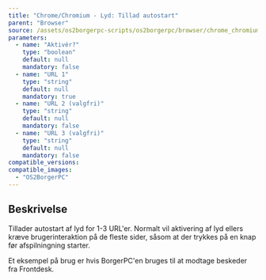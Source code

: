 ```yaml
---
title: "Chrome/Chromium - Lyd: Tillad autostart"
parent: "Browser"
source: /assets/os2borgerpc-scripts/os2borgerpc/browser/chrome_chromium_allow_audio.sh
parameters:
  - name: "Aktivér?"
    type: "boolean"
    default: null
    mandatory: false
  - name: "URL 1"
    type: "string"
    default: null
    mandatory: true
  - name: "URL 2 (valgfri)"
    type: "string"
    default: null
    mandatory: false
  - name: "URL 3 (valgfri)"
    type: "string"
    default: null
    mandatory: false
compatible_versions:
compatible_images:
  - "OS2BorgerPC"
---
```


## Beskrivelse
Tillader autostart af lyd for 1-3 URL'er.
Normalt vil aktivering af lyd ellers kræve brugerinteraktion på de fleste sider, såsom at der trykkes på en knap før afspilningning starter.

Et eksempel på brug er hvis BorgerPC'en bruges til at modtage beskeder fra Frontdesk.
